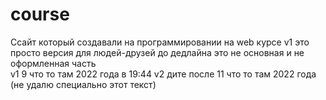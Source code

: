 # course
Ссайт который создавали на программировании на web курсе v1 это просто версия для людей-друзей до дедлайна это не основная и не оформленная часть<br>
v1 9 что то там 2022 года в 19:44
v2 дите после 11 что то там 2022 года (не удалю специально этот текст)
